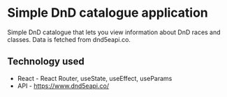 # Simple DnD catalogue application

Simple DnD catalogue that lets you view information about DnD races and classes. Data is fetched from dnd5eapi.co.

## Technology used

- React - React Router, useState, useEffect, useParams
- API - https://www.dnd5eapi.co/


